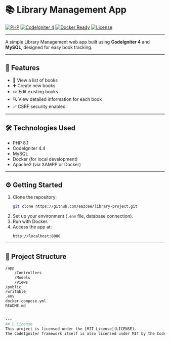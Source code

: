 # 📚 Library Management App

[![PHP](https://img.shields.io/badge/PHP-8.1-blue?logo=php)](https://www.php.net/)
[![CodeIgniter 4](https://img.shields.io/badge/CodeIgniter-4.4-red?logo=codeigniter)](https://codeigniter.com/)
[![Docker Ready](https://img.shields.io/badge/Docker-Ready-blue?logo=docker)](https://www.docker.com/)
[![License](https://img.shields.io/badge/license-MIT-green)](LICENSE)

---

A simple Library Management web app built using **CodeIgniter 4** and **MySQL**, designed for easy book tracking.

---

## 🚀 Features

- 📖 View a list of books
- ➕ Create new books
- ✏️ Edit existing books
- 🔍 View detailed information for each book
- ✅ CSRF security enabled

---

## 🛠️ Technologies Used

- PHP 8.1
- CodeIgniter 4.4
- MySQL
- Docker (for local development)
- Apache2 (via XAMPP or Docker)

---

## ⚙️ Getting Started

1. Clone the repository:
    ```bash
    git clone https://github.com/eazcee/library-project.git
    ```
2. Set up your environment (`.env` file, database connection).
3. Run with Docker.
4. Access the app at:
    ```
    http://localhost:8080
    ```

---

## 📂 Project Structure

```bash
/app
    /Controllers
    /Models
    /Views
/public
/writable
.env
docker-compose.yml
README.md


---
## 📄 License
This project is licensed under the [MIT License](LICENSE).  
The CodeIgniter framework itself is also licensed under MIT by the CodeIgniter Foundation.
